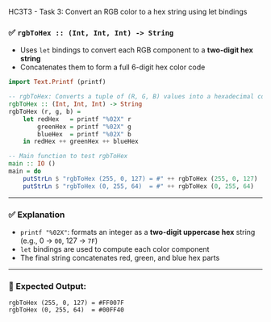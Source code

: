 HC3T3 - Task 3: Convert an RGB color to a hex string using let bindings

### ✅ `rgbToHex :: (Int, Int, Int) -> String`

* Uses `let` bindings to convert each RGB component to a **two-digit hex string**
* Concatenates them to form a full 6-digit hex color code

```haskell
import Text.Printf (printf)

-- rgbToHex: Converts a tuple of (R, G, B) values into a hexadecimal color string
rgbToHex :: (Int, Int, Int) -> String
rgbToHex (r, g, b) =
    let redHex   = printf "%02X" r
        greenHex = printf "%02X" g
        blueHex  = printf "%02X" b
    in redHex ++ greenHex ++ blueHex

-- Main function to test rgbToHex
main :: IO ()
main = do
    putStrLn $ "rgbToHex (255, 0, 127) = #" ++ rgbToHex (255, 0, 127)
    putStrLn $ "rgbToHex (0, 255, 64)  = #" ++ rgbToHex (0, 255, 64)
```

---

### ✅ Explanation

* `printf "%02X"`: formats an integer as a **two-digit uppercase hex** string (e.g., 0 → `00`, 127 → `7F`)
* `let` bindings are used to compute each color component
* The final string concatenates red, green, and blue hex parts

---

### 🧪 Expected Output:

```
rgbToHex (255, 0, 127) = #FF007F
rgbToHex (0, 255, 64)  = #00FF40
````
